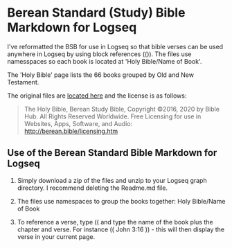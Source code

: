 # Berean Standard (Study) Bible Markdown for Logseq

I've reformatted the BSB for use in Logseq so that bible verses can be used anywhere in Logseq by using block references (()).  The files use namesspaces so each book is located at 'Holy Bible/Name of Book'. 

The 'Holy Bible' page lists the 66 books grouped by Old and New Testament.

The original files are [located here](https://bereanbible.com/bsb.txt) and the license is as follows:

> The Holy Bible, Berean Study Bible, Copyright ©2016, 2020 by Bible Hub. All Rights Reserved Worldwide.	Free Licensing for use in Websites, Apps, Software, and Audio:  http://berean.bible/licensing.htm

## Use of the Berean Standard Bible Markdown for Logseq

1. Simply download a zip of the files and unzip to your Logseq graph directory. I recommend deleting the Readme.md file.

2. The files use namespaces to group the books together: Holy Bible/Name of Book

3. To reference a verse, type (( and type the name of the book plus the chapter and verse.  For instance (( John 3:16 )) - this will then display the verse in your current page.
